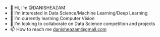 - 👋 Hi, I’m @DANISHEAZAM
- 👀 I’m interested in Data Science/Machine Learning/Deep Learning
- 🌱 I’m currently learning Computer Vision
- 💞️ I’m looking to collaborate on Data Science competition and projects
- 📫 How to reach me danisheazam@gmail.com

<!---
DANISHEAZAM/DANISHEAZAM is a ✨ special ✨ repository because its `README.md` (this file) appears on your GitHub profile.
You can click the Preview link to take a look at your changes.
--->
